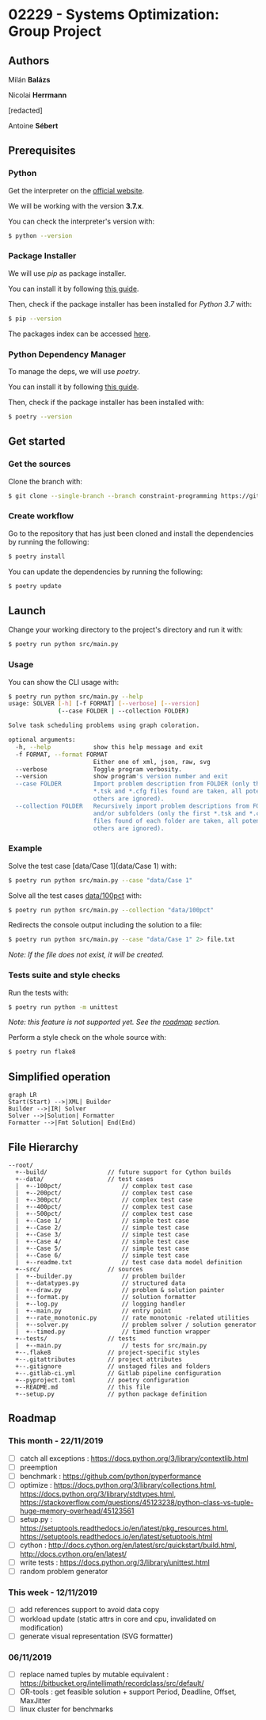 # 02229 - Systems Optimization: Group Project

## Authors

Milán **Balázs**

Nicolai **Herrmann**

[redacted]

Antoine **Sébert**

## Prerequisites

### Python

Get the interpreter on the [official website](https://www.python.org/downloads/).

We will be working with the version **3.7.x**.

You can check the interpreter's version with:

```bash
$ python --version
```

### Package Installer

We will use *pip* as package installer.

You can install it by following [this guide](https://pip.pypa.io/en/stable/installing/).

Then, check if the package installer has been installed for *Python 3.7* with:

```bash
$ pip --version
```

The packages index can be accessed [here](https://pypi.org/).

### Python Dependency Manager

To manage the deps, we will use *poetry*.

You can install it by following [this guide](https://poetry.eustace.io/docs/#installation).

Then, check if the package installer has been installed with:

```bash
$ poetry --version
```

## Get started

### Get the sources

Clone the branch with:

```bash
$ git clone --single-branch --branch constraint-programming https://gitlab.com/Zeltex/02229---systems-optimization
```

### Create workflow

Go to the repository that has just been cloned and install the dependencies by running the following:

```bash
$ poetry install
```

You can update the dependencies by running the following:

```bash
$ poetry update
```

## Launch

Change your working directory to the project's directory and run it with:

```bash
$ poetry run python src/main.py
```

### Usage

You can show the CLI usage with:

```bash
$ poetry run python src/main.py --help
usage: SOLVER [-h] [-f FORMAT] [--verbose] [--version]
              (--case FOLDER | --collection FOLDER)

Solve task scheduling problems using graph coloration.

optional arguments:
  -h, --help            show this help message and exit
  -f FORMAT, --format FORMAT
                        Either one of xml, json, raw, svg
  --verbose             Toggle program verbosity.
  --version             show program's version number and exit
  --case FOLDER         Import problem description from FOLDER (only the first
                        *.tsk and *.cfg files found are taken, all potential
                        others are ignored).
  --collection FOLDER   Recursively import problem descriptions from FOLDER
                        and/or subfolders (only the first *.tsk and *.cfg
                        files found of each folder are taken, all potential
                        others are ignored).
```

### Example

Solve the test case [data/Case 1](data/Case 1) with:

```bash
$ poetry run python src/main.py --case "data/Case 1"
```

Solve all the test cases [data/100pct](data/100pct) with:

```bash
$ poetry run python src/main.py --collection "data/100pct"
```

Redirects the console output including the solution to a file:

```bash
$ poetry run python src/main.py --case "data/Case 1" 2> file.txt
```
*Note: If the file does not exist, it will be created.*

### Tests suite and style checks

Run the tests with:

```bash
$ poetry run python -m unittest
```

*Note: this feature is not supported yet. See the [roadmap](#Roadmap) section.*

Perform a style check on the whole source with:

```bash
$ poetry run flake8
```

## Simplified operation

```mermaid
graph LR
Start(Start) -->|XML| Builder
Builder -->|IR| Solver
Solver -->|Solution| Formatter
Formatter -->|Fmt Solution| End(End)
```

## File Hierarchy

```
--root/
  +--build/					// future support for Cython builds
  +--data/					// test cases
  |  +--100pct/					// complex test case
  |  +--200pct/					// complex test case
  |  +--300pct/					// complex test case
  |  +--400pct/					// complex test case
  |  +--500pct/					// complex test case
  |  +--Case 1/					// simple test case
  |  +--Case 2/					// simple test case
  |  +--Case 3/					// simple test case
  |  +--Case 4/					// simple test case
  |  +--Case 5/					// simple test case
  |  +--Case 6/					// simple test case
  |  +--readme.txt				// test case data model definition
  +--src/					// sources
  |  +--builder.py				// problem builder
  |  +--datatypes.py			// structured data
  |  +--draw.py					// problem & solution painter
  |  +--format.py				// solution formatter
  |  +--log.py					// logging handler
  |  +--main.py					// entry point
  |  +--rate_monotonic.py		// rate monotonic -related utilities
  |  +--solver.py				// problem solver / solution generator
  |  +--timed.py				// timed function wrapper
  +--tests/					// tests
  |  +--main.py					// tests for src/main.py
  +--.flake8				// project-specific styles
  +--.gitattributes			// project attributes
  +--.gitignore				// unstaged files and folders
  +--.gitlab-ci.yml			// Gitlab pipeline configuration
  +--pyproject.toml			// poetry configuration
  +--README.md				// this file
  +--setup.py				// python package definition
```

## Roadmap

### This month - 22/11/2019

- [ ] catch all exceptions : https://docs.python.org/3/library/contextlib.html
- [ ] preemption
- [ ] benchmark : https://github.com/python/pyperformance
- [ ] optimize : https://docs.python.org/3/library/collections.html, https://docs.python.org/3/library/stdtypes.html, https://stackoverflow.com/questions/45123238/python-class-vs-tuple-huge-memory-overhead/45123561
- [ ] setup.py : https://setuptools.readthedocs.io/en/latest/pkg_resources.html, https://setuptools.readthedocs.io/en/latest/setuptools.html
- [ ] cython : http://docs.cython.org/en/latest/src/quickstart/build.html, http://docs.cython.org/en/latest/
- [ ] write tests : https://docs.python.org/3/library/unittest.html
- [ ] random problem generator

### This week - 12/11/2019

- [ ] add references support to avoid data copy
- [ ] workload update (static attrs in core and cpu, invalidated on modification)
- [ ] generate visual representation (SVG formatter)

### 06/11/2019

- [ ] replace named tuples by mutable equivalent : https://bitbucket.org/intellimath/recordclass/src/default/
- [ ] OR-tools : get feasible solution + support Period, Deadline, Offset, MaxJitter
- [ ] linux cluster for benchmarks
